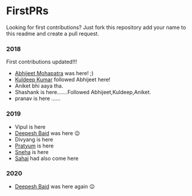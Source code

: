 # FirstPRs

Looking for first contributions? Just fork this repository add your name to this readme and create a pull request.

### 2018
First contributions updated!!!
- [Abhijeet Mohapatra](https://github.com/abhiwin2010) was here! ;)
- [Kuldeep Kumar](https://github.com/k2kuldeep) followed Abhijeet here!
- Aniket bhi aaya tha.
- Shashank is here.......Followed Abhijeet,Kuldeep,Aniket.
- pranav is here ......

### 2019
- Vipul is here
- [Deepesh Baid](https://github.com/deepeshbaid) was here :wink:
- Divyang is here
- [Pratyum](https://github.com/pratyum) is here 
- [Sneha](https://github.com/sneha-bamba) is here
- [Sahaj](https://github.com/sahaj-evens) had also come here

### 2020
- [Deepesh Baid](https://github.com/deepeshbaid) was here again :wink:
